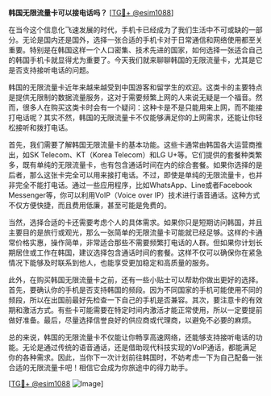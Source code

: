 **韩国无限流量卡可以接电话吗？** [[TG💪+ @esim1088](https://t.me/s/esim1088)]

在当今这个信息化飞速发展的时代，手机卡已经成为了我们生活中不可或缺的一部分。无论是国内还是国外，选择一张合适的手机卡对于日常通信和网络使用都至关重要。特别是在韩国这样一个人口密集、技术先进的国家，如何选择一张适合自己的韩国手机卡就显得尤为重要了。今天我们就来聊聊韩国的无限流量卡，尤其是它是否支持接听电话的问题。

韩国的无限流量卡近年来越来越受到中国游客和留学生的欢迎。这类卡的主要特点是提供无限制的数据流量服务，这对于需要频繁上网的人来说无疑是一个福音。然而，很多人在购买这类卡时会有一个疑问：这种卡是不是只能用来上网，而不能接打电话呢？其实不然，韩国的无限流量卡不仅能够满足你的上网需求，还能让你轻松接听和拨打电话。

首先，我们需要了解韩国无限流量卡的基本功能。这些卡通常由韩国各大运营商推出，如SK Telecom、KT（Korea Telecom）和LG U+等。它们提供的套餐种类繁多，既有单纯的无限流量卡，也有包含通话时间在内的综合套餐。如果你选择的是后者，那么这张卡完全可以用来接打电话。不过，即使是单纯的无限流量卡，也并非完全不能打电话。通过一些应用程序，比如WhatsApp、Line或者Facebook Messenger等，你可以利用VoIP（Voice over IP）技术进行语音通话。这种方式不仅方便快捷，而且费用低廉，甚至可能是免费的。

当然，选择合适的卡还需要考虑个人的具体需求。如果你只是短期访问韩国，并且主要目的是旅行或观光，那么一张简单的无限流量卡可能就已经足够。这样的卡通常价格实惠，操作简单，非常适合那些不需要频繁打电话的人群。但如果你计划长期居住或工作在韩国，建议选择包含通话时间的套餐。这样不仅可以确保你在紧急情况下能够及时联系到他人，也能享受更加稳定和高质量的服务。

此外，在购买韩国无限流量卡之前，还有一些小贴士可以帮助你做出更好的选择。首先，要确认你的手机是否支持韩国的频段。因为不同国家的手机可能使用不同的频段，所以在出国前最好先检查一下自己的手机是否兼容。其次，要注意卡的有效期和激活方式。有些卡可能需要在特定时间内激活才能正常使用，所以一定要提前做好准备。最后，尽量选择信誉良好的供应商或代理商，以避免不必要的麻烦。

总的来说，韩国的无限流量卡不仅能让你畅享高速网络，还能够支持接听电话的功能。无论是通过传统的语音通话，还是借助现代科技实现的VoIP通话，都能满足你的各种需求。因此，当你下一次计划前往韩国时，不妨考虑一下为自己配备一张合适的无限流量卡吧！相信它会成为你旅途中的得力助手。

[[TG💪+ @esim1088](https://t.me/s/esim1088) ![Image](https://i.postimg.cc/4NQfJmqS/Snipaste-2025-05-13-00-14-12.png)]